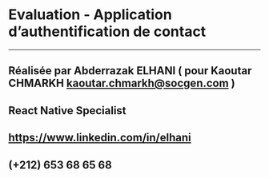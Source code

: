 
# Evaluation - Application d’authentification de contact
* * * *
## Réalisée par Abderrazak ELHANI ( pour Kaoutar CHMARKH <kaoutar.chmarkh@socgen.com> )
## React Native Specialist
## https://www.linkedin.com/in/elhani
## (+212) 653 68 65 68

